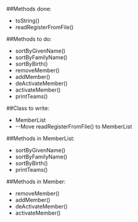 ##Methods done:

* toString()
* readRegisterFromFile()

##Methods to do:
* sortByGivenName()
* sortByFamilyName()
* sortByBirth()
* removeMember()
* addMember()
* deActivateMember()
* activateMember()
* printTeams()

##Class to write:
* MemberList
 * --Move readRegisterFromFile() to MemberList

##Methods in MemberList:
* sortByGivenName()
* sortByFamilyName()
* sortByBirth()
* printTeams()

##Methods in Member:
* removeMember()
* addMember()
* deActivateMember()
* activateMember()

